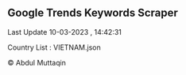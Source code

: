 

## Google Trends Keywords Scraper 
 
Last Update 10-03-2023 , 14:42:31

Country List :
VIETNAM.json



© Abdul Muttaqin 
